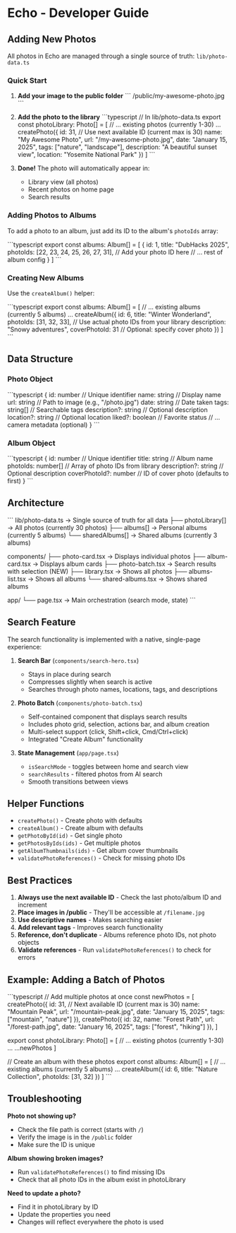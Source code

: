 # Echo - Developer Guide

## Adding New Photos

All photos in Echo are managed through a single source of truth: `lib/photo-data.ts`

### Quick Start

1. **Add your image to the public folder**
   \`\`\`
   /public/my-awesome-photo.jpg
   \`\`\`

2. **Add the photo to the library**
   \`\`\`typescript
   // In lib/photo-data.ts
   export const photoLibrary: Photo[] = [
   // ... existing photos (currently 1-30) ...
   createPhoto({
   id: 31, // Use next available ID (current max is 30)
   name: "My Awesome Photo",
   url: "/my-awesome-photo.jpg",
   date: "January 15, 2025",
   tags: ["nature", "landscape"],
   description: "A beautiful sunset view",
   location: "Yosemite National Park"
   })
   ]
   \`\`\`

3. **Done!** The photo will automatically appear in:
   - Library view (all photos)
   - Recent photos on home page
   - Search results

### Adding Photos to Albums

To add a photo to an album, just add its ID to the album's `photoIds` array:

\`\`\`typescript
export const albums: Album[] = [
{
id: 1,
title: "DubHacks 2025",
photoIds: [22, 23, 24, 25, 26, 27, 31], // Add your photo ID here
// ... rest of album config
}
]
\`\`\`

### Creating New Albums

Use the `createAlbum()` helper:

\`\`\`typescript
export const albums: Album[] = [
// ... existing albums (currently 5 albums) ...
createAlbum({
id: 6,
title: "Winter Wonderland",
photoIds: [31, 32, 33], // Use actual photo IDs from your library
description: "Snowy adventures",
coverPhotoId: 31 // Optional: specify cover photo
})
]
\`\`\`

## Data Structure

### Photo Object

\`\`\`typescript
{
id: number // Unique identifier
name: string // Display name
url: string // Path to image (e.g., "/photo.jpg")
date: string // Date taken
tags: string[] // Searchable tags
description?: string // Optional description
location?: string // Optional location
liked?: boolean // Favorite status
// ... camera metadata (optional)
}
\`\`\`

### Album Object

\`\`\`typescript
{
id: number // Unique identifier
title: string // Album name
photoIds: number[] // Array of photo IDs from library
description?: string // Optional description
coverPhotoId?: number // ID of cover photo (defaults to first)
}
\`\`\`

## Architecture

\`\`\`
lib/photo-data.ts → Single source of truth for all data
├── photoLibrary[] → All photos (currently 30 photos)
├── albums[] → Personal albums (currently 5 albums)
└── sharedAlbums[] → Shared albums (currently 3 albums)

components/
├── photo-card.tsx → Displays individual photos
├── album-card.tsx → Displays album cards
├── photo-batch.tsx → Search results with selection (NEW)
├── library.tsx → Shows all photos
├── albums-list.tsx → Shows all albums
└── shared-albums.tsx → Shows shared albums

app/
└── page.tsx → Main orchestration (search mode, state)
\`\`\`

## Search Feature

The search functionality is implemented with a native, single-page experience:

1. **Search Bar** (`components/search-hero.tsx`)

   - Stays in place during search
   - Compresses slightly when search is active
   - Searches through photo names, locations, tags, and descriptions

2. **Photo Batch** (`components/photo-batch.tsx`)

   - Self-contained component that displays search results
   - Includes photo grid, selection, actions bar, and album creation
   - Multi-select support (click, Shift+click, Cmd/Ctrl+click)
   - Integrated "Create Album" functionality

3. **State Management** (`app/page.tsx`)
   - `isSearchMode` - toggles between home and search view
   - `searchResults` - filtered photos from AI search
   - Smooth transitions between views

## Helper Functions

- `createPhoto()` - Create photo with defaults
- `createAlbum()` - Create album with defaults
- `getPhotoById(id)` - Get single photo
- `getPhotosByIds(ids)` - Get multiple photos
- `getAlbumThumbnails(ids)` - Get album cover thumbnails
- `validatePhotoReferences()` - Check for missing photo IDs

## Best Practices

1. **Always use the next available ID** - Check the last photo/album ID and increment
2. **Place images in /public** - They'll be accessible at `/filename.jpg`
3. **Use descriptive names** - Makes searching easier
4. **Add relevant tags** - Improves search functionality
5. **Reference, don't duplicate** - Albums reference photo IDs, not photo objects
6. **Validate references** - Run `validatePhotoReferences()` to check for errors

## Example: Adding a Batch of Photos

\`\`\`typescript
// Add multiple photos at once
const newPhotos = [
createPhoto({
id: 31, // Next available ID (current max is 30)
name: "Mountain Peak",
url: "/mountain-peak.jpg",
date: "January 15, 2025",
tags: ["mountain", "nature"]
}),
createPhoto({
id: 32,
name: "Forest Path",
url: "/forest-path.jpg",
date: "January 16, 2025",
tags: ["forest", "hiking"]
}),
]

export const photoLibrary: Photo[] = [
// ... existing photos (currently 1-30) ...
...newPhotos
]

// Create an album with these photos
export const albums: Album[] = [
// ... existing albums (currently 5 albums) ...
createAlbum({
id: 6,
title: "Nature Collection",
photoIds: [31, 32]
})
]
\`\`\`

## Troubleshooting

**Photo not showing up?**

- Check the file path is correct (starts with `/`)
- Verify the image is in the `/public` folder
- Make sure the ID is unique

**Album showing broken images?**

- Run `validatePhotoReferences()` to find missing IDs
- Check that all photo IDs in the album exist in photoLibrary

**Need to update a photo?**

- Find it in photoLibrary by ID
- Update the properties you need
- Changes will reflect everywhere the photo is used
